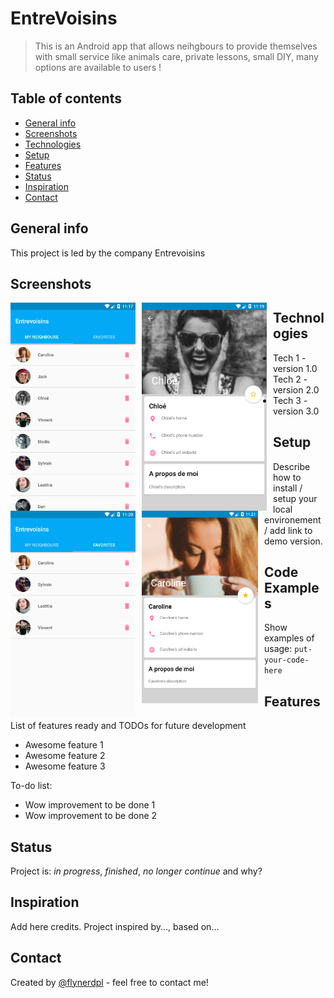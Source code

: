 # EntreVoisins
> This is an Android app that allows neihgbours to provide themselves with small service like animals care, private lessons, small DIY, many options are available to users !

## Table of contents
* [General info](#general-info)
* [Screenshots](#screenshots)
* [Technologies](#technologies)
* [Setup](#setup)
* [Features](#features)
* [Status](#status)
* [Inspiration](#inspiration)
* [Contact](#contact)

## General info
This project is led by the company Entrevoisins

## Screenshots
<img src="/img/screenshot_app_1.png"
     style="float: left; margin-right: 10px;"
     width="200"/> <img src="/img/screenshot_app_2.png"
     style="float: left; margin-right: 10px;"
     width="200"/> <img src="/img/screenshot_app_3.png"
     style="float: left; margin-right: 10px;"
     width="200"/> <img src="/img/screenshot_app_4.png"
     style="float: left; margin-right: 10px;"
     width="186"/> 	

## Technologies
* Tech 1 - version 1.0
* Tech 2 - version 2.0
* Tech 3 - version 3.0

## Setup
Describe how to install / setup your local environement / add link to demo version.

## Code Examples
Show examples of usage:
`put-your-code-here`

## Features
List of features ready and TODOs for future development
* Awesome feature 1
* Awesome feature 2
* Awesome feature 3

To-do list:
* Wow improvement to be done 1
* Wow improvement to be done 2

## Status
Project is: _in progress_, _finished_, _no longer continue_ and why?

## Inspiration
Add here credits. Project inspired by..., based on...

## Contact
Created by [@flynerdpl](https://www.flynerd.pl/) - feel free to contact me!
